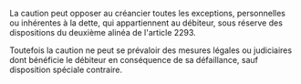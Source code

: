 La caution peut opposer au créancier toutes les exceptions, personnelles ou inhérentes à la dette, qui appartiennent au débiteur, sous réserve des dispositions du deuxième alinéa de l'article 2293.

Toutefois la caution ne peut se prévaloir des mesures légales ou judiciaires dont bénéficie le débiteur en conséquence de sa défaillance, sauf disposition spéciale contraire.

